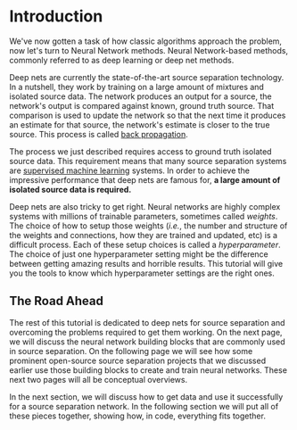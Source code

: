 Introduction
============


We've now gotten a task of how classic algorithms approach the problem,
now let's turn to Neural Network methods. Neural Network-based methods,
commonly referred to as deep learning or deep net methods.

Deep nets are currently the state-of-the-art source separation technology.
In a nutshell, they work by training on a large amount of mixtures and
isolated source data. The network produces an output for a source,
the network's output is compared against known, ground truth source.
That comparison is used to update the network so that the next time
it produces an estimate for that source, the network's estimate is
closer to the true source. This process is called
[back propagation](https://en.wikipedia.org/wiki/Backpropagation).

The process we just described requires access to ground truth isolated
source data. This requirement means that many source separation systems are
[supervised machine learning](https://en.wikipedia.org/wiki/Supervised_learning)
systems. In order to achieve the impressive performance that deep nets
are famous for, **a large amount of isolated source data is required.**

Deep nets are also tricky to get right. Neural networks are highly
complex systems with millions of trainable parameters, sometimes
called _weights_. The choice of how to setup those weights
(_i.e._, the number and structure of the weights and connections, how
they are trained and updated, etc) is a difficult process. Each
of these setup choices is called a _hyperparameter_. The choice of
just one hyperparameter setting might be the difference between
getting amazing results and horrible results. This tutorial will
give you the tools to know which hyperparameter settings are the
right ones.


## The Road Ahead

The rest of this tutorial is dedicated to deep nets for source separation
and overcoming the problems required to get them working. On the next page,
we will discuss the neural network building blocks that are commonly used
in source separation. On the following page we will see how some prominent
open-source source separation projects that we discussed earlier use those
building blocks to create and train neural networks. These next two pages
will all be conceptual overviews.

In the next section, we will discuss how to get data and use it 
successfully for a source separation network. In the following section
we will put all of these pieces together, showing how, in code, everything
fits together.